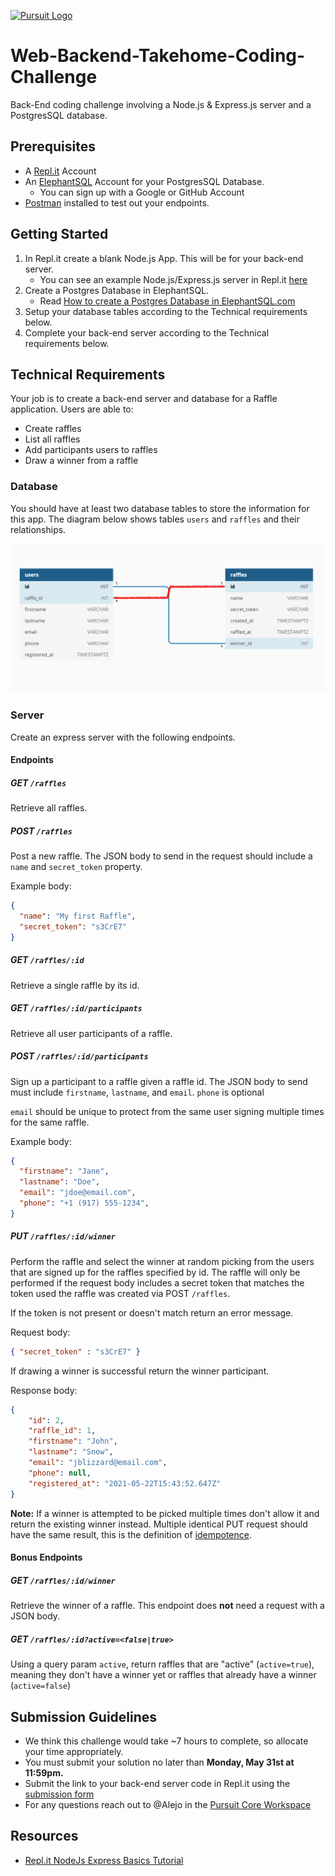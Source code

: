 [![Pursuit Logo](https://avatars1.githubusercontent.com/u/5825944?s=200&v=4)](https://pursuit.org)

# Web-Backend-Takehome-Coding-Challenge

Back-End coding challenge involving a Node.js & Express.js server and a PostgresSQL database.

## Prerequisites

- A [Repl.it](https://replit.com/) Account
- An [ElephantSQL](https://www.elephantsql.com/) Account for your PostgresSQL Database.
  - You can sign up with a Google or GitHub Account
- [Postman](https://www.postman.com/product/rest-client/) installed to test out your endpoints.

## Getting Started

1. In Repl.it create a blank Node.js App. This will be for your back-end server.
   - You can see an example Node.js/Express.js server in Repl.it [here](https://replit.com/@Vandesm14/Express-Template)
2. Create a Postgres Database in ElephantSQL.
   - Read [How to create a Postgres Database in ElephantSQL.com](./how-to-create-a-postgres-db-in-elephansql.md)
3. Setup your database tables according to the Technical requirements below.
4. Complete your back-end server according to the Technical requirements below.

## Technical Requirements

Your job is to create a back-end server and database for a Raffle application. Users are able to:

- Create raffles
- List all raffles
- Add participants users to raffles
- Draw a winner from a raffle

### Database

You should have at least two database tables to store the information for this app. The diagram below shows tables `users` and `raffles` and their relationships.

![database tables diagram](./assets/raffel-app-db-diagram.png)

### Server

Create an express server with the following endpoints.

#### Endpoints

##### GET `/raffles`

Retrieve all raffles.

##### POST `/raffles`

Post a new raffle. The JSON body to send in the request should include a `name` and `secret_token` property.

Example body: 

```json
{ 
  "name": "My first Raffle", 
  "secret_token": "s3CrE7" 
}
```

##### GET `/raffles/:id`

Retrieve a single raffle by its id.

##### GET `/raffles/:id/participants`

Retrieve all user participants of a raffle.

##### POST `/raffles/:id/participants`

Sign up a participant to a raffle given a raffle id. The JSON body to send must include `firstname`, `lastname`, and `email`.
`phone` is optional

`email` should be unique to protect from the same user signing multiple times for the same raffle.

Example body: 

```json
{ 
  "firstname": "Jane",
  "lastname": "Doe",
  "email": "jdoe@email.com",
  "phone": "+1 (917) 555-1234",
}
```

##### PUT `/raffles/:id/winner`

Perform the raffle and select the winner at random picking from the users that are signed up for the raffles specified by id. The raffle will only be performed if the request body includes a secret token that matches the token used the raffle was created via POST `/raffles`.

If the token is not present or doesn't match return an error message.

Request body:

```json
{ "secret_token" : "s3CrE7" }
```

If drawing a winner is successful return the winner participant.

Response body:

```json
{
    "id": 2,
    "raffle_id": 1,
    "firstname": "John",
    "lastname": "Snow",
    "email": "jblizzard@email.com",
    "phone": null,
    "registered_at": "2021-05-22T15:43:52.647Z"
}
```

**Note:** If a winner is attempted to be picked multiple times don't allow it and return the existing winner instead. Multiple identical PUT request should have the same result, this is the definition of [idempotence](https://developer.mozilla.org/en-US/docs/Web/HTTP/Methods/PUT#:~:text=The%20difference%20between%20PUT%20and,placing%20an%20order%20several%20times.).

#### Bonus Endpoints

##### GET `/raffles/:id/winner`

Retrieve the winner of a raffle. This endpoint does **not** need a request with a JSON body.

##### GET `/raffles/:id?active=<false|true>`

Using a query param `active`, return raffles that are "active" (`active=true`), meaning they don't have a winner yet or raffles that already have a winner (`active=false`)

## Submission Guidelines

- We think this challenge would take ~7 hours to complete, so allocate your time appropriately.
- You must submit your solution no later than **Monday, May 31st at 11:59pm.**
- Submit the link to your back-end server code in Repl.it using the [submission form](https://docs.google.com/forms/d/e/1FAIpQLSeY0nBqtXTV06b2CmAreHLJzVHlG0cQHUx9g1RKPYer0hNVVQ/viewform?usp=sf_link)
- For any questions reach out to @Alejo in the [Pursuit Core Workspace](https://pursuit-core.slack.com/)

## Resources

- [Repl.it NodeJs Express Basics Tutorial](https://replit.com/talk/learn/NodeJs-Express-tutorial/23519)

